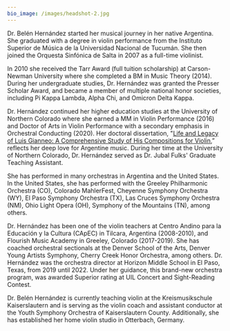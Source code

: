 ```yaml
---
bio_image: /images/headshot-2.jpg
---
```

<p>Dr. Belén Hernández started her musical journey in her native Argentina. She graduated with a degree in violin performance from the Instituto Superior de Música de la Universidad Nacional de Tucumán. She then joined the Orquesta Sinfónica de Salta in 2007 as a full-time violinist.</p>

<p>In 2010 she received the Tarr Award (full tuition scholarship) at Carson-Newman University where she completed a BM in Music Theory (2014). During her undergraduate studies, Dr. Hernández was granted the Presser Scholar Award, and became a member of multiple national honor societies, including Pi Kappa Lambda, Alpha Chi, and Omicron Delta Kappa.</p>

<p>Dr. Hernández continued her higher education studies at the University of Northern Colorado where she earned a MM in Violin Performance (2016) and Doctor of Arts in Violin Performance with a secondary emphasis in Orchestral Conducting (2020). Her doctoral dissertation, "<a href="https://digscholarship.unco.edu/dissertations/721/" target='_blank'>Life and Legacy of Luis Gianneo: A Comprehensive Study of His Compositions for Violin</a>,” reflects her deep love for Argentine music. During her time at the University of Northern Colorado, Dr. Hernández served as Dr. Jubal Fulks' Graduate Teaching Assistant. </p>

<p>She has performed in many orchestras in Argentina and the United States. In the United States, she has performed with the Greeley Philharmonic Orchestra (CO), Colorado MahlerFest, Cheyenne Symphony Orchestra (WY), El Paso Symphony Orchestra (TX), Las Cruces Symphony Orchestra (NM), Ohio Light Opera (OH), Symphony of the Mountains (TN), among others.</p>

<p>Dr. Hernández has been one of the violin teachers at Centro Andino para la Educación y la Cultura (CApEC) in Tilcara, Argentina (2008-2010), and Flourish Music Academy in Greeley, Colorado (2017-2019). She has coached orchestral sectionals at the Denver School of the Arts, Denver Young Artists Symphony, Cherry Creek Honor  Orchestra, among others. Dr. Hernández was the orchestra director at Horizon Middle School in El Paso, Texas, from 2019 until 2022. Under her guidance, this brand-new orchestra program, was awarded Superior rating at UIL Concert and Sight-Reading Contest.</p>

<p>Dr. Belén Hernández is currently teaching violin at the Kreismusikschule Kaiserslautern and is serving as the violin coach and assistant conductor at the Youth Symphony Orchestra of Kaiserslautern County. Additionally, she has established her home violin studio in Otterbach, Germany.</p>
